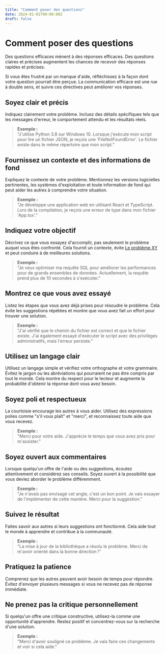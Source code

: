 ```yaml
---
title: "Comment poser des questions"
date: 2024-01-01T00:00:00Z
draft: false
---
```


# Comment poser des questions

Des questions efficaces mènent à des réponses efficaces. Des questions claires et précises
augmentent les chances de recevoir des réponses rapides et précises.

Si vous êtes frustré par un manque d'aide, réfléchissez à la façon dont votre question pourrait
être perçue. La communication efficace est une rue à double sens, et suivre ces directives peut
améliorer vos réponses.

## Soyez clair et précis

Indiquez clairement votre problème. Incluez des détails spécifiques tels que les messages d'erreur,
le comportement attendu et les résultats réels.

> **Exemple :**  
> "J'utilise Python 3.8 sur Windows 10. Lorsque j'exécute mon script pour lire un fichier JSON,
> je reçois une 'FileNotFoundError'. Le fichier existe dans le même répertoire que mon script."

## Fournissez un contexte et des informations de fond

Expliquez le contexte de votre problème. Mentionnez les versions logicielles pertinentes, les
systèmes d'exploitation et toute information de fond qui peut aider les autres à comprendre votre
situation.

> **Exemple :**  
> "Je développe une application web en utilisant React et TypeScript. Lors de la compilation,
> je reçois une erreur de type dans mon fichier 'App.tsx'."

## Indiquez votre objectif

Décrivez ce que vous essayez d'accomplir, pas seulement le problème auquel vous êtes confronté.
Cela fournit un contexte, évite [Le problème XY](https://xyproblem.info/) et peut conduire à de
meilleures solutions.

> **Exemple :**  
> "Je veux optimiser ma requête SQL pour améliorer les performances pour de grands ensembles
> de données. Actuellement, la requête prend plus de 10 secondes à s'exécuter."

## Montrez ce que vous avez essayé

Listez les étapes que vous avez déjà prises pour résoudre le problème. Cela évite les suggestions
répétées et montre que vous avez fait un effort pour trouver une solution.

> **Exemple :**  
> "J'ai vérifié que le chemin du fichier est correct et que le fichier existe. J'ai également
> essayé d'exécuter le script avec des privilèges administratifs, mais l'erreur persiste."

## Utilisez un langage clair

Utilisez un langage simple et vérifiez votre orthographe et votre grammaire. Évitez le jargon ou
les abréviations qui pourraient ne pas être compris par tout le monde. Cela montre du respect pour
le lecteur et augmente la probabilité d'obtenir la réponse dont vous avez besoin.

## Soyez poli et respectueux

La courtoisie encourage les autres à vous aider. Utilisez des expressions polies comme "s'il vous
plaît" et "merci", et reconnaissez toute aide que vous recevez.

> **Exemple :**  
> "Merci pour votre aide. J'apprécie le temps que vous avez pris pour m'assister."

## Soyez ouvert aux commentaires

Lorsque quelqu'un offre de l'aide ou des suggestions, écoutez attentivement et considérez ses
conseils. Soyez ouvert à la possibilité que vous deviez aborder le problème différemment.

> **Exemple :**  
> "Je n'avais pas envisagé cet angle, c'est un bon point.
> Je vais essayer de l'implémenter de cette manière. Merci pour la suggestion."

## Suivez le résultat

Faites savoir aux autres si leurs suggestions ont fonctionné. Cela aide tout le monde à apprendre
et contribue à la communauté.

> **Exemple :**  
> "La mise à jour de la bibliothèque a résolu le problème. Merci de m'avoir orienté dans la bonne
> direction !"

## Pratiquez la patience

Comprenez que les autres peuvent avoir besoin de temps pour répondre. Évitez d'envoyer plusieurs
messages si vous ne recevez pas de réponse immédiate.

## Ne prenez pas la critique personnellement

Si quelqu'un offre une critique constructive, utilisez-la comme une opportunité d'apprendre. Restez
positif et concentrez-vous sur la recherche d'une solution.

> **Exemple :**  
> "Merci d'avoir souligné ce problème. Je vais faire ces changements et voir si cela aide."
